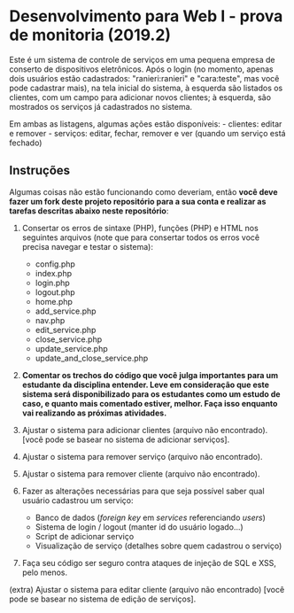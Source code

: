 # Desenvolvimento para Web I - prova de monitoria (2019.2)

Este é um sistema de controle de serviços em uma pequena empresa de conserto de dispositivos eletrônicos. Após o login (no momento, apenas dois usuários estão cadastrados: "ranieri:ranieri" e "cara:teste", mas você pode cadastrar mais), na tela inicial do sistema, à esquerda são listados os clientes, com um campo para adicionar novos clientes; à esquerda, são mostrados os serviços já cadastrados no sistema.

Em ambas as listagens, algumas ações estão disponíveis:
    - clientes: editar e remover
    - serviços: editar, fechar, remover e ver (quando um serviço está fechado)

## Instruções

Algumas coisas não estão funcionando como deveriam, então **você deve fazer um fork deste projeto repositório para a sua conta e realizar as tarefas descritas abaixo neste repositório**:

1) Consertar os erros de sintaxe (PHP), funções (PHP) e HTML nos seguintes arquivos (note que para consertar todos os erros você precisa navegar e testar o sistema):
    - config.php
    - index.php
    - login.php
    - logout.php
    - home.php
    - add_service.php
    - nav.php
    - edit_service.php
    - close_service.php
    - update_service.php
    - update_and_close_service.php

2) **Comentar os trechos do código que você julga importantes para um estudante da disciplina entender. Leve em consideração que este sistema será disponibilizado para os estudantes como um estudo de caso, e quanto mais comentado estiver, melhor. Faça isso enquanto vai realizando as próximas atividades.**

3) Ajustar o sistema para adicionar clientes (arquivo não encontrado). [você pode se basear no sistema de adicionar serviços].

4) Ajustar o sistema para remover serviço (arquivo não encontrado).

5) Ajustar o sistema para remover cliente (arquivo não encontrado).

6) Fazer as alterações necessárias para que seja possível saber qual usuário cadastrou um serviço:
    - Banco de dados (*foreign key* em *services* referenciando *users*)
    - Sistema de login / logout (manter id do usuário logado...)
    - Script de adicionar serviço
    - Visualização de serviço (detalhes sobre quem cadastrou o serviço)

7) Faça seu código ser seguro contra ataques de injeção de SQL e XSS, pelo menos.

(extra) Ajustar o sistema para editar cliente (arquivo não encontrado) [você pode se basear no sistema de edição de serviços].

